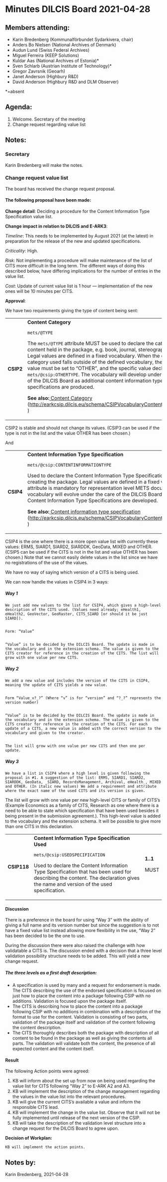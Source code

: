 
<h1>Minutes DILCIS Board 2021-04-28</h1>


<h2>Members attending:</h2>




*   Karin Bredenberg (Kommunalförbundet Sydarkivera, chair)
*   Anders Bo Nielsen (National Archives of Denmark) 
*   Audun Lund (Swiss Federal Archives)
*   Miguel Ferreira (KEEP Solutions)
*   Kuldar Aas (National Archives of Estonia)*
*   Sven Schlarb (Austrian Institute of Technology)*
*   Gregor Zavrsnik (Geoarh)
*   Janet Anderson (Highbury R&D)
*   David Anderson (Highbury R&D and DLM Observer)

*=absent 

<h2>Agenda:</h2>




1. Welcome. Secretary of the meeting
2. Change request regarding value list

<h2>Notes:</h2>


<h3>Secretary</h3>


Karin Bredenberg will make the notes.

<h3>Change request value list</h3>


The board has received the change request proposal. 

<h4>The following proposal have been made:</h4>


**Change detail**: Deciding a procedure for the Content Information Type Specification value list.

**Change impact in relation to DILCIS and E-ARK3**:

_Timeline_: This needs to be implemented by August 2021 (at the latest) in preparation for the release of the new and updated specifications.

_Criticality_: High.

_Risk_: Not implementing a procedure will make maintenance of the list of CITS more difficult in the long term. The different ways of doing this described below, have differing implications for the number of entries in the value list.

_Cost_: Update of current value list is 1 hour — implementation of the new ones will be 10 minutes per CITS.

**Approval**:

We have two requirements giving the type of content being sent: 


<table>
  <tr>
   <td><strong>CSIP2</strong>
   </td>
   <td><strong>Content Category</strong>
<p>
<code>mets/@TYPE</code>
<p>
The <code>mets/@TYPE</code> attribute MUST be used to declare the category of the content held in the package, e.g. book, journal, stereograph, video, etc. Legal values are defined in a fixed vocabulary. When the content category used falls outside of the defined vocabulary, the <code>mets/@TYPE</code> value must be set to “OTHER”, and the specific value declared in <code>mets/@csip:OTHERTYPE</code>. The vocabulary will develop under the curation of the DILCIS Board as additional content information type specifications are produced.
<p>
<strong>See also:</strong><a href="https://earkcsip.dilcis.eu/#VocabularyContentCategory"> Content Category</a> (<a href="http://earkcsip.dilcis.eu/schema/CSIPVocabularyContentCategory.xml">http://earkcsip.dilcis.eu/schema/CSIPVocabularyContentCategory.xml</a> )
   </td>
   <td><strong>1..1</strong>
<p>
MUST
   </td>
  </tr>
</table>


 

CSIP2 is stable and should not change its values. (CSIP3 can be used if the type is not in the list and the value OTHER has been chosen.) 

And 


<table>
  <tr>
   <td><strong>CSIP4</strong>
   </td>
   <td><strong>Content Information Type Specification</strong>
<p>
<code>mets/@csip:CONTENTINFORMATIONTYPE</code>
<p>
Used to declare the Content Information Type Specification used when creating the package. Legal values are defined in a fixed vocabulary. The attribute is mandatory for representation level METS documents. The vocabulary will evolve under the care of the DILCIS Board as additional Content Information Type Specifications are developed.
<p>
<strong>See also:</strong><a href="https://earkcsip.dilcis.eu/#VocabularyContentInformationTypeSpecification"> Content information type specification</a> (<a href="http://earkcsip.dilcis.eu/schema/CSIPVocabularyContentInformationType.xml">http://earkcsip.dilcis.eu/schema/CSIPVocabularyContentInformationType.xml</a> )
   </td>
   <td><strong>0..1</strong>
<p>
SHOULD
   </td>
  </tr>
</table>


 

CSIP4 is the one where there is a more open value list with currently these values: ERMS, SIARD1, SIARD2, SIARDDK, GeoData, MIXED and OTHER. (CSIP5 can be used if the CITS is not in the list and value OTHER has been chosen.) Note that we cannot easily delete values in the list since we have no registrations of the use of the values. 

We have no way of saying which version of a CITS is being used. 

We can now handle the values in CSIP4 in 3 ways: 

<h5>
    Way 1</h5>



    We just add new values to the list for CSIP4, which gives a high-level description of the CITS used. (Values need already; eHealth1, eHealth2, GeoVector, GeoRaster, CITS_SIARD [or should it be just SIARD]).


    Form: “Value”


    “Value” is to be decided by the DILCIS Board. The update is made in the vocabulary and in the extension schema. The value is given to the CITS creator for reference in the creation of the CITS. The list will grow with one value per new CITS.

<h5>
    Way 2</h5>



    We add a new value and includes the version of the CITS in CSIP4, meaning the update of CITS yields a new value.


    Form “Value_v?_?” (Where “v” is for “version” and “?_?” represents the version number)


    “Value” is to be decided by the DILCIS Board. The update is made in the vocabulary and in the extension schema. The value is given to the CITS creator for reference in the creation of the CITS. For each update of a CITS, a new value is added with the correct version to the vocabulary and given to the creator.


    The list will grow with one value per new CITS and then one per update. 

<h5>
    Way 3</h5>



    We have a list in CSIP4 where a high level is given following the proposal in #1. A suggestion of the list: ERMS, SIARD1, SIARD2, SIARDDK, GeoData, _SIARD, RecordsManagement, Archival, eHealth_, MIXED and OTHER. (In italic new values) We add a requirement and attribute where the exact name of the used CITS and its version is given.

The list will grow with one value per new high-level CITS or family of CITS’s (Example Economics as a family of CITS, Research as one where there is a need to be able to state which specification that have been used besides it being present in the submission agreement.). This high-level value is added to the vocabulary and the extension schema. It will be possible to give more than one CITS in this declaration. 


<table>
  <tr>
   <td><strong>CSIP118</strong>
   </td>
   <td><strong>Content Information Type Specification Used</strong>
<p>
<code>mets/@csip:USEDSPECIFICATION</code>
<p>
Used to declare the Content Information Type Specification that has been used for describing the content. The declaration gives the name and version of the used specification.
   </td>
   <td><strong>1..1</strong>
<p>
MUST
   </td>
  </tr>
</table>


<h4>Discussion</h4>


There is a preference in the board for using “Way 3” with the ability of giving a full name and its version number but since the suggestion is to not have a fixed value list instead allowing more flexibility in the use, “Way 2” has been decided to be the one to use. 

During the discussion there were also raised the challenge with how validatable a CITS is. The discussion ended with a decision that a three level validation possibility structure needs to be added. This will yield a new change request.

<h5>The three levels as a first draft description:</h5>




*   A specification is used by many and a request for endorsement is made. The CITS describing the use of the endorsed specification is focused on just how to place the content into a package following CSIP with no additions. Validation is focused upon the package itself.
*   The CITS is describing how to place the content into a package following CSIP with no additions in combination with a description of the format to use for the content. Validation is consisting of two parts, validation of the package itself and validation of the content following the content description.
*   The CITS thoroughly describes both the package with description of all content to be found in the package as well as giving the contents all parts. The validation will validate both the content, the presence of all expected content and the content itself. 

<h4>Result</h4>


The following Action points were agreed:



1. KB will inform about the set up from now on being used regarding the value list for CITS following “Way 2” to E-ARK A2 and A3.
2. KB will implement the description of the change management regarding the values in the value list into the relevant procedures.
3. KB will give the current CITS’s available a value and inform the responsible CITS lead.
4. KB will implement the change in the value list. Observe that it will not be fully implemented until release of the next version of the CSIP.
5. KB will take the description of the validation level structure into a change request for the DILCIS Board to agree upon.

 **Decision of Workplan:**


    KB will implement the action points.

<h2>Notes by:</h2>


Karin Bredenberg, 2021-04-28
